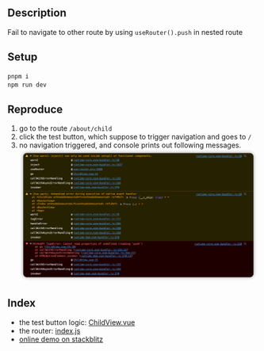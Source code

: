 ## Description

Fail to navigate to other route by using `useRouter().push` in nested route

## Setup

```bash
pnpm i
npm run dev
```

## Reproduce

1. go to the route `/about/child`
2. click the test button, which suppose to trigger navigation and goes to `/`
3. no navigation triggered, and console prints out following messages.
   ![](2022-09-21-12-28-12.png)

## Index

- the test button logic: [ChildView.vue](./src/views/AboutView/ChildView.vue)
- the router: [index.js](./src/router/index.js)
- [online demo on stackblitz](https://stackblitz.com/github/HenryC-3/reproduce-vue_router_push_faliure)
